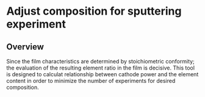 # Adjust composition for sputtering experiment
## Overview
Since the film characteristics are determined by stoichiometric conformity; the evaluation of the resulting element ratio in the film is decisive. This tool is designed to calculat relationship between cathode power and the element content in order to minimize the number of experiments for desired composition.